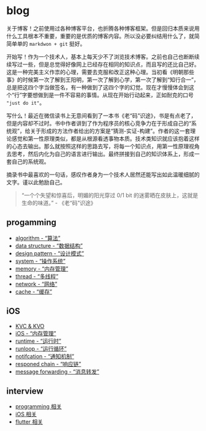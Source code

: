 # blog

  关于博客！之前使用过各种博客平台，也折腾各种博客框架。但是回归本质来说用什么工具根本不重要，重要的是优质的博客内容。所以没必要纠结用什么了，就简简单单的 `markdwon + git` 挺好。

  开始写！作为一个技术人，基本上每天少不了浏览技术博客。之前也自己也断断续续写过一些，但是总觉得好像网上已经存在相同的知识点，而且写的还比自己好。这是一种完美主义作祟的心理，需要去克服和改正这种心理。当初看《明朝那些事》的时候第一次了解到王阳明，第一次了解到心学，第一次了解到“知行合一”，总是把这四个字当做签名，有一种做到了这四个字的幻觉。现在才慢慢体会到这个“行”字要想做到是一件不容易的事情。从现在开始行动起来，正如耐克的口号 `"just do it"`。

  写什么！最近在微信读书上无意间看到了一本书《老“码”识途》，书是有点老了，但是内容却不过时。书中作者讲到了作为程序员的核心竞争力在于形成自己的“系统观”，给关于形成的方法作者给出的方案是“猜测-实证-构建”。作者的这一套理论感觉和第一性原理类似，都是从根源看透事物本质。技术类知识就应该抱着这样的心态去输出。那么就按照这样的思路去写，将每一个知识点，用第一性原理视角去思考，然后内化为自己的语言进行输出。最终拼接到自己的知识体系上，形成一套自己的系统观。
  
  摘录书中最喜欢的一句话，感叹作者身为一个技术人居然还能写出如此温暖细腻的文字。谨以此勉励自己。
  > “一个个失望和惊喜后，明媚的阳光穿过 0/1 bit 的迷雾晒在皮肤上，这就是生命的味道。” - 《老“码”识途》

## progamming 

- [algorithm - “算法”](progamming/algorithm.md)
- [data structure - “数据结构”](programming/dataStructure.md)
- [design pattern - “设计模式”](programming/designPattern.md)
- [system - “操作系统”](programming/system.md)
- [memory - “内存管理”](programming/memory.md)
- [thread - “多线程”](programming/thread.md)
- [network - “网络”](programming/networking.md)
- [cache - “缓存”](programming/cache.md)

## iOS

- [KVC & KVO](iOS/KVC&KVO.md)
- [iOS - “内存管理”](iOS/memory.md)
- [runtime - “运行时”](iOS/runtime.md)
- [runloop - “运行循环”](iOS/runloop.md)
- [notifcation - “通知机制”](iOS/notification.md)
- [responed chain - “响应链”](iOS/respondChain.md)
- [message forwarding - “消息转发”](iOS/methodForwarding.md)

## interview

- [programming 相关](programming/interview.md)
- [iOS 相关](iOS/interview.md)
- [flutter 相关](iOS/interview.md)
